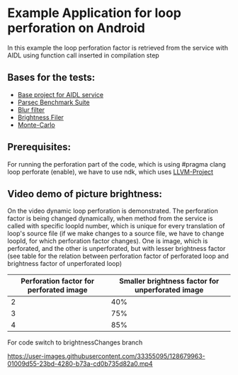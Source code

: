 # Example Application for loop perforation on Android

In this example the loop perforation factor is retrieved from the service with AIDL using function
call inserted in compilation step

## Bases for the tests:
- [Base project for AIDL service](https://github.com/lakinduboteju/AndroidNdkBinderExamples)
- [Parsec Benchmark Suite](https://parsec.cs.princeton.edu/overview.htm)
- [Blur filter](https://github.com/kikoso/android-stackblur)
- [Brightness Filer](https://github.com/ruckus/android-image-filter-ndk)
- [Monte-Carlo](https://cameron-mcelfresh.medium.com/monte-carlo-integration-313b37157852)

## Prerequisites:
For running the perforation part of the code, which is using #pragma clang loop perforate (enable),
we have to use ndk, which uses [LLVM-Project](https://github.com/janezbozic/llvm-project)

## Video demo of picture brightness:

On the video dynamic loop perforation is demonstrated. The perforation factor is being changed dynamically, when method from the service is called with specific loopId number, which is unique for every translation of loop's source file (if we make changes to a source file, we have to change loopId, for which perforation factor changes). One is image, which is perforated, and the other is unperforated, but with lesser brightness factor (see table for the relation between perforation factor of perforated loop and brightness factor of unperforated loop)

| Perforation factor for perforated image  | Smaller brightness factor for unperforated image |
| ------------- | ------------- |
| 2  | 40%  |
| 3  | 75%  |
| 4  | 85%  |

For code switch to brightnessChanges branch

https://user-images.githubusercontent.com/33355095/128679963-01009d55-23bd-4280-b73a-cd0b735d82a0.mp4
